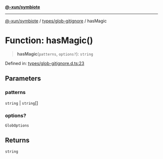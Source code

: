 [**@-xun/symbiote**](../../../README.md)

***

[@-xun/symbiote](../../../README.md) / [types/glob-gitignore](../README.md) / hasMagic

# Function: hasMagic()

> **hasMagic**(`patterns`, `options?`): `string`

Defined in: [types/glob-gitignore.d.ts:23](https://github.com/Xunnamius/symbiote/blob/62ec6fdd59d5511dd7b872237f3ff5bf7673e789/types/glob-gitignore.d.ts#L23)

## Parameters

### patterns

`string` | `string`[]

### options?

`GlobOptions`

## Returns

`string`
